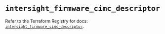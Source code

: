 # `intersight_firmware_cimc_descriptor`

Refer to the Terraform Registry for docs: [`intersight_firmware_cimc_descriptor`](https://registry.terraform.io/providers/ciscodevnet/intersight/1.0.71/docs/resources/firmware_cimc_descriptor).
